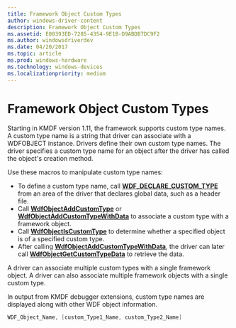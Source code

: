 ```yaml
---
title: Framework Object Custom Types
author: windows-driver-content
description: Framework Object Custom Types
ms.assetid: E00393ED-7285-4354-9E1B-D9ABDB7DC9F2
ms.author: windowsdriverdev
ms.date: 04/20/2017
ms.topic: article
ms.prod: windows-hardware
ms.technology: windows-devices
ms.localizationpriority: medium
---
```


# Framework Object Custom Types


Starting in KMDF version 1.11, the framework supports custom type names. A custom type name is a string that driver can associate with a WDFOBJECT instance. Drivers define their own custom type names. The driver specifies a custom type name for an object after the driver has called the object's creation method.

Use these macros to manipulate custom type names:

-   To define a custom type name, call [**WDF\_DECLARE\_CUSTOM\_TYPE**](https://msdn.microsoft.com/library/windows/hardware/hh439486) from an area of the driver that declares global data, such as a header file.
-   Call [**WdfObjectAddCustomType**](https://msdn.microsoft.com/library/windows/hardware/hh439344) or [**WdfObjectAddCustomTypeWithData**](https://msdn.microsoft.com/library/windows/hardware/hh439350) to associate a custom type with a framework object.
-   Call [**WdfObjectIsCustomType**](https://msdn.microsoft.com/library/windows/hardware/hh439362) to determine whether a specified object is of a specified custom type.
-   After calling [**WdfObjectAddCustomTypeWithData**](https://msdn.microsoft.com/library/windows/hardware/hh439350), the driver can later call [**WdfObjectGetCustomTypeData**](https://msdn.microsoft.com/library/windows/hardware/hh439356) to retrieve the data.

A driver can associate multiple custom types with a single framework object. A driver can also associate multiple framework objects with a single custom type.

In output from KMDF debugger extensions, custom type names are displayed along with other WDF object information.

```cpp
WDF_Object_Name, [custom_Type1_Name, custom_Type2_Name]
```

 

 





